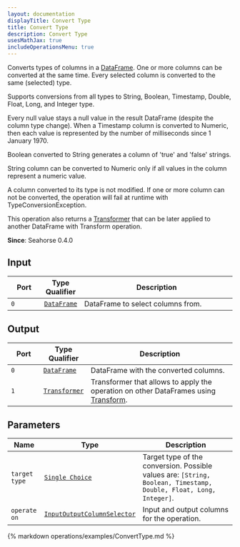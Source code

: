 ```yaml
---
layout: documentation
displayTitle: Convert Type
title: Convert Type
description: Convert Type
usesMathJax: true
includeOperationsMenu: true
---
```


Converts types of columns in a [DataFrame](../classes/dataframe.html). One or more columns
can be converted at the same time. Every selected column is converted to the same (selected) type.

Supports conversions from all types to String, Boolean, Timestamp, Double, Float, Long,
and Integer type.

Every null value stays a null value in the result DataFrame (despite the column type change).
When a Timestamp column is converted to Numeric, then each value is represented
by the number of milliseconds since 1 January 1970.

Boolean converted to String generates a column of 'true' and 'false' strings.

String column can be converted to Numeric only if all values in the column represent a numeric value.

A column converted to its type is not modified.
If one or more column can not be converted,
the operation will fail at runtime with TypeConversionException.

This operation also returns a [Transformer](../classes/transformer.html) that can be later applied
to another DataFrame with Transform operation.

**Since**: Seahorse 0.4.0

## Input

<table>
<thead>
<tr>
<th style="width:15%">Port</th>
<th style="width:15%">Type Qualifier</th>
<th style="width:70%">Description</th>
</tr>
</thead>
<tbody>
<tr>
<td><code>0</code></td>
<td><code><a href="../classes/dataframe.html">DataFrame</a></code></td>
<td>DataFrame to select columns from.</td>
</tr>
</tbody>
</table>

## Output

<table>
<thead>
<tr>
<th style="width:15%">Port</th>
<th style="width:15%">Type Qualifier</th>
<th style="width:70%">Description</th>
</tr>
</thead>
<tbody>
<tr>
<td><code>0</code></td>
<td><code><a href="../classes/dataframe.html">DataFrame</a></code></td>
<td>DataFrame with the converted columns.</td>
</tr>
<tr>
<td><code>1</code></td><td>
<code><a href="../classes/transformer.html">Transformer</a></code></td>
<td>Transformer that allows to apply the operation on other DataFrames using
<a href="transform.html">Transform</a>.</td>
</tr>
</tbody>
</table>

## Parameters

<table class="table">
<thead>
<tr>
<th style="width:15%">Name</th>
<th style="width:15%">Type</th>
<th style="width:70%">Description</th>
</tr>
</thead>
<tbody>
<tr>
<td><code>target type</code></td>
<td><code><a href="../parameter_types.html#single-choice">Single Choice</a></code></td>
<td>Target type of the conversion. Possible values are: <code>[String, Boolean, Timestamp, Double, Float, Long,
Integer]</code>.</td>
</tr>

<tr>
<td><code>operate on</code></td>
<td><code><a href="../parameter_types.html#input-output-column-selector">InputOutputColumnSelector</a></code></td>
<td>Input and output columns for the operation.</td>
</tr>
</tbody>
</table>

{% markdown operations/examples/ConvertType.md %}
